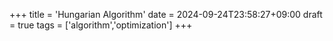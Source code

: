 +++
title = 'Hungarian Algorithm'
date = 2024-09-24T23:58:27+09:00
draft = true
tags = ['algorithm','optimization']
+++
